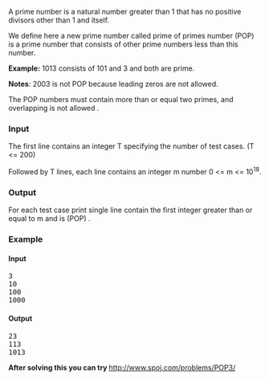 <p>A prime number is a natural number greater than 1 that has no positive divisors other than 1 and itself.</p>
<p>We define here a new prime number called prime of primes number (POP) is a prime number that consists of other prime numbers less than this number.</p>
<p><strong>Example:</strong>&nbsp;1013 consists of 101 and 3 and both are prime.</p>
<p><strong>Notes</strong>: 2003 is not POP because leading zeros are not allowed.</p>
<p>The POP numbers must contain more than or equal two primes, and overlapping is not allowed .</p>

<h3>Input</h3>
<p>The first line contains an integer T specifying the number of test cases. (T &lt;= 200)</p>
<p>Followed by&nbsp;T lines, each line contains an integer m number 0 &lt;= m &lt;= 10<sup>18</sup>.</p>

<h3>Output</h3>
<p>For each test case print single line contain the first integer greater than or equal to m and is (POP) .</p>

<h3>Example</h3>
<h4>Input</h4>
<pre>3
10
100
1000</pre>

<h4>Output</h4>
<pre>23
113
1013</pre>

<p><strong>After solving this you can try&nbsp;</strong><a href="http://www.spoj.com/problems/POP3/">http://www.spoj.com/problems/POP3/</a></p>